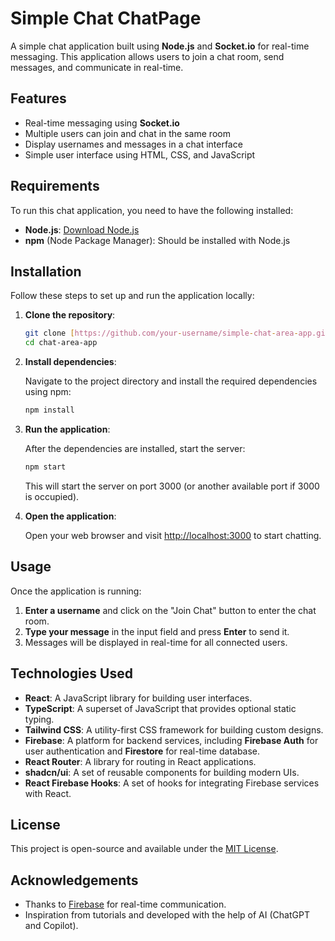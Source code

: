 # Simple Chat ChatPage

A simple chat application built using **Node.js** and **Socket.io** for real-time messaging. This application allows users to join a chat room, send messages, and communicate in real-time.

## Features

- Real-time messaging using **Socket.io**
- Multiple users can join and chat in the same room
- Display usernames and messages in a chat interface
- Simple user interface using HTML, CSS, and JavaScript

## Requirements

To run this chat application, you need to have the following installed:

- **Node.js**: [Download Node.js](https://nodejs.org/)
- **npm** (Node Package Manager): Should be installed with Node.js

## Installation

Follow these steps to set up and run the application locally:

1. **Clone the repository**:

    ```bash
    git clone [https://github.com/your-username/simple-chat-area-app.git](https://github.com/DeepCodeRz/ChatFlow/new/main?filename=README.md)
    cd chat-area-app
    ```

2. **Install dependencies**:

    Navigate to the project directory and install the required dependencies using npm:

    ```bash
    npm install
    ```

3. **Run the application**:

    After the dependencies are installed, start the server:

    ```bash
    npm start
    ```

    This will start the server on port 3000 (or another available port if 3000 is occupied).

4. **Open the application**:

    Open your web browser and visit [http://localhost:3000](http://localhost:3000) to start chatting.

## Usage

Once the application is running:

1. **Enter a username** and click on the "Join Chat" button to enter the chat room.
2. **Type your message** in the input field and press **Enter** to send it.
3. Messages will be displayed in real-time for all connected users.

## Technologies Used

- **React**: A JavaScript library for building user interfaces.
- **TypeScript**: A superset of JavaScript that provides optional static typing.
- **Tailwind CSS**: A utility-first CSS framework for building custom designs.
- **Firebase**: A platform for backend services, including **Firebase Auth** for user authentication and **Firestore** for real-time database.
- **React Router**: A library for routing in React applications.
- **shadcn/ui**: A set of reusable components for building modern UIs.
- **React Firebase Hooks**: A set of hooks for integrating Firebase services with React.


## License

This project is open-source and available under the [MIT License](LICENSE).

## Acknowledgements

- Thanks to [Firebase](https://firebase.google.com/) for real-time communication.
- Inspiration from tutorials and developed with the help of AI (ChatGPT and Copilot).
